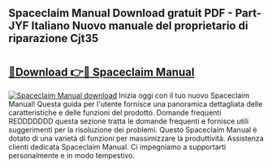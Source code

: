 ## Spaceclaim Manual Download gratuit PDF - Part-JYF Italiano Nuovo manuale del proprietario di riparazione Cjt35

# <h2><a href="http://df94jp5.blite.top/?on=Spaceclaim+Manual">🔗Download 👉🔴 Spaceclaim Manual</a></h2>

[![Spaceclaim Manual download](https://i.imgur.com/lujVjoI.png)](http://df94jp5.blite.top/?on=Spaceclaim+Manual)
Inizia oggi con il tuo nuovo Spaceclaim Manual! Questa guida per l'utente fornisce una panoramica dettagliata delle caratteristiche e delle funzioni del prodotto. Domande frequenti REDDDDDDD questa sezione tratta le domande frequenti e fornisce utili suggerimenti per la risoluzione dei problemi. Questo Spaceclaim Manual è dotato di una varietà di funzioni per massimizzare la produttività. Assistenza clienti dedicata Spaceclaim Manual. Ci impegniamo a supportarti personalmente e in modo tempestivo.
